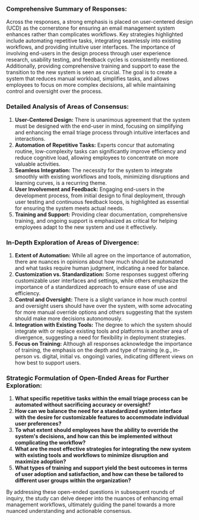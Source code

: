 ### Comprehensive Summary of Responses:

Across the responses, a strong emphasis is placed on user-centered design (UCD) as the cornerstone for ensuring an email management system enhances rather than complicates workflows. Key strategies highlighted include automating repetitive tasks, integrating seamlessly into existing workflows, and providing intuitive user interfaces. The importance of involving end-users in the design process through user experience research, usability testing, and feedback cycles is consistently mentioned. Additionally, providing comprehensive training and support to ease the transition to the new system is seen as crucial. The goal is to create a system that reduces manual workload, simplifies tasks, and allows employees to focus on more complex decisions, all while maintaining control and oversight over the process.

### Detailed Analysis of Areas of Consensus:

1. **User-Centered Design:** There is unanimous agreement that the system must be designed with the end-user in mind, focusing on simplifying and enhancing the email triage process through intuitive interfaces and interactions.
2. **Automation of Repetitive Tasks:** Experts concur that automating routine, low-complexity tasks can significantly improve efficiency and reduce cognitive load, allowing employees to concentrate on more valuable activities.
3. **Seamless Integration:** The necessity for the system to integrate smoothly with existing workflows and tools, minimizing disruptions and learning curves, is a recurring theme.
4. **User Involvement and Feedback:** Engaging end-users in the development process, from initial design to final deployment, through user testing and continuous feedback loops, is highlighted as essential for ensuring the system meets actual needs.
5. **Training and Support:** Providing clear documentation, comprehensive training, and ongoing support is emphasized as critical for helping employees adapt to the new system and use it effectively.

### In-Depth Exploration of Areas of Divergence:

1. **Extent of Automation:** While all agree on the importance of automation, there are nuances in opinions about how much should be automated and what tasks require human judgment, indicating a need for balance.
2. **Customization vs. Standardization:** Some responses suggest offering customizable user interfaces and settings, while others emphasize the importance of a standardized approach to ensure ease of use and efficiency.
3. **Control and Oversight:** There is a slight variance in how much control and oversight users should have over the system, with some advocating for more manual override options and others suggesting that the system should make more decisions autonomously.
4. **Integration with Existing Tools:** The degree to which the system should integrate with or replace existing tools and platforms is another area of divergence, suggesting a need for flexibility in deployment strategies.
5. **Focus on Training:** Although all responses acknowledge the importance of training, the emphasis on the depth and type of training (e.g., in-person vs. digital, initial vs. ongoing) varies, indicating different views on how best to support users.

### Strategic Formulation of Open-Ended Areas for Further Exploration:

1. **What specific repetitive tasks within the email triage process can be automated without sacrificing accuracy or oversight?**
2. **How can we balance the need for a standardized system interface with the desire for customizable features to accommodate individual user preferences?**
3. **To what extent should employees have the ability to override the system's decisions, and how can this be implemented without complicating the workflow?**
4. **What are the most effective strategies for integrating the new system with existing tools and workflows to minimize disruption and maximize adoption?**
5. **What types of training and support yield the best outcomes in terms of user adoption and satisfaction, and how can these be tailored to different user groups within the organization?**

By addressing these open-ended questions in subsequent rounds of inquiry, the study can delve deeper into the nuances of enhancing email management workflows, ultimately guiding the panel towards a more nuanced understanding and actionable consensus.